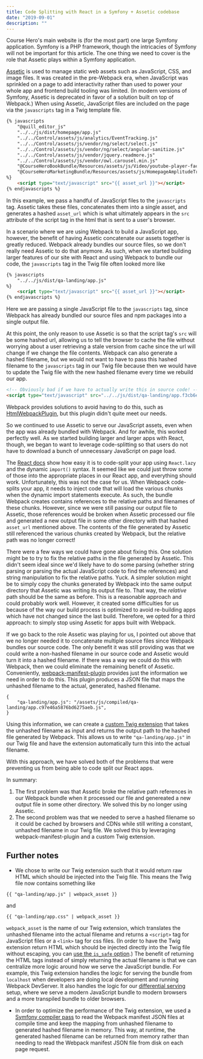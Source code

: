 ```yaml
---
title: Code Splitting with React in a Symfony + Assetic codebase
date: "2019-09-01"
description: ""
---
```


Course Hero's main website is (for the most part) one large Symfony application. Symfony is a PHP framework, though the intricacies of Symfony will not be important for this article. The one thing we need to cover is the role that Assetic plays within a Symfony application.

[Assetic](https://symfony.com/doc/2.7/frontend/assetic/asset_management.html) is used to manage static web assets such as JavaScript, CSS, and image files. It was created in the pre-Webpack era, when JavaScript was sprinkled on a page to add interactivity rather than used to power your whole app and frontend build tooling was limited. (In modern versions of Symfony, Assetic is deprecated in favor of a solution built on top of Webpack.) When using Assetic, JavaScript files are included on the page via the `javascripts` tag in a Twig template file.

```html
{% javascripts
    "@quill_editor_js"
    "../../js/dist/homepage/app.js"
    "../../Control/assets/js/analytics/EventTracking.js"
    "../../Control/assets/js/vendor/ng/select/select.js"
    "../../Control/assets/js/vendor/ng/select/angular-sanitize.js"
    "../../Control/assets/js/vendor/jquery.readmore.js"
    "../../Control/assets/js/vendor/owl.carousel.min.js"
    "@CourseHeroBookBundle/Resources/assets/js/Video/youtube-player-factory.js"
    "@CourseHeroMarketingBundle/Resources/assets/js/HomepageAmplitudeTracking.js"
%}
    <script type="text/javascript" src="{{ asset_url }}"></script>
{% endjavascripts %}
```

In this example, we pass a handful of JavaScript files to the `javascripts` tag. Assetic takes these files, concatenates them into a single asset, and generates a hashed `asset_url` which is what ultimately appears in the `src` attribute of the script tag in the html that is sent to a user's browser.

In a scenario where we are using Webpack to build a JavaScript app, however, the benefit of having Assetic concatenate our assets together is greatly reduced. Webpack already bundles our source files, so we don't really need Assetic to do that anymore. As such, when we started building larger features of our site with React and using Webpack to bundle our code, the `javascripts` tag in the Twig file often looked more like

```html
{% javascripts
    "../../js/dist/qa-landing/app.js"
%}
    <script type="text/javascript" src="{{ asset_url }}"></script>
{% endjavascripts %}
```

Here we are passing a single JavaScript file to the `javascripts` tag, since Webpack has already bundled our source files and npm packages into a single output file.

At this point, the only reason to use Assetic is so that the script tag's `src` will be some hashed url, allowing us to tell the browser to cache the file without worrying about a user retrieving a stale version from cache since the url will change if we change the file contents. Webpack can also generate a hashed filename, but we would not want to have to pass this hashed filename to the `javascripts` tag in our Twig file because then we would have to update the Twig file with the new hashed filename every time we rebuild our app.

```html
<!-- Obviously bad if we have to actually write this in source code! -->
<script type="text/javascript" src="../../js/dist/qa-landing/app.f3cb6eb09bb0fb1b6198.js"></script>
```

Webpack provides solutions to avoid having to do this, such as [HtmlWebpackPlugin](https://webpack.js.org/plugins/html-webpack-plugin/), but this plugin didn't quite meet our needs.

So we continued to use Assetic to serve our JavaScript assets, even when the app was already bundled with Webpack. And for awhile, this worked perfectly well. As we started building larger and larger apps with React, though, we began to want to leverage code-splitting so that users do not have to download a bunch of unnecessary JavaScript on page load.

The [React docs](https://reactjs.org/docs/code-splitting.html) show how easy it is to code-split your app using `React.lazy` and the dynamic `import()` syntax. It seemed like we could just throw some of those into the appropriate places in our React app, and everything should work. Unfortunately, this was not the case for us. When Webpack code-splits your app, it needs to inject code that will load the various chunks when the dynamic import statements execute. As such, the bundle Webpack creates contains references to the relative paths and filenames of these chunks. However, since we were still passing our output file to Assetic, those references would be broken when Assetic processed our file and generated a new output file in some other directory with that hashed `asset_url` mentioned above. The contents of the file generated by Assetic still referenced the various chunks created by Webpack, but the relative path was no longer correct!

There were a few ways we could have gone about fixing this. One solution might be to try to fix the relative paths in the file generated by Assetic. This didn't seem ideal since we'd likely have to do some parsing (whether string parsing or parsing the actual JavaScript code to find the references) and string manipulation to fix the relative paths. Yuck. A simpler solution might be to simply copy the chunks generated by Webpack into the same output directory that Assetic was writing its output file to. That way, the _relative_ path should be the same as before. This is a reasonable approach and could probably work well. However, it created some difficulties for us because of the way our build process is optimized to avoid re-building apps which have not changed since the last build. Therefore, we opted for a third approach: to simply stop using Assetic for apps built with Webpack.

If we go back to the role Assetic was playing for us, I pointed out above that we no longer needed it to concatenate multiple source files since Webpack bundles our source code. The only benefit it was still providing was that we could write a non-hashed filename in our source code and Assetic would turn it into a hashed filename. If there was a way we could do this with Webpack, then we could eliminate the remaining benefit of Assetic. Conveniently, [webpack-manifest-plugin](https://github.com/shellscape/webpack-manifest-plugin) provides just the information we need in order to do this. This plugin produces a JSON file that maps the unhashed filename to the actual, generated, hashed filename.

```
{
    "qa-landing/app.js": "/assets/js/compiled/qa-landing/app.c97e46a5876bd6275aeb.js",
}
```

Using this information, we can create a [custom Twig extension](https://symfony.com/doc/2.7/templating/twig_extension.html) that takes the unhashed filename as input and returns the output path to the hashed file generated by Webpack. This allows us to write `"qa-landing/app.js"` in our Twig file and have the extension automatically turn this into the actual filename.

With this approach, we have solved both of the problems that were preventing us from being able to code split our React apps.

In summary:
1.  The first problem was that Assetic broke the relative path references in our Webpack bundle when it processed our file and genereated a new output file in some other directory. We solved this by no longer using Assetic.
2. The second problem was that we needed to serve a hashed filename so it could be cached by browsers and CDNs while still writing a constant, unhashed filename in our Twig file. We solved this by leveraging webpack-manifest-plugin and a custom Twig extension.

## Further notes

* We chose to write our Twig extension such that it would return raw HTML which should be injected into the Twig file. This means the Twig file now contains something like

```
{{ "qa-landing/app.js" | webpack_asset }}
```

and

```
{{ "qa-landing/app.css" | webpack_asset }}
```

`webpack_asset` is the name of our Twig extension, which translates the unhashed filename into the actual filename and returns a `<script>` tag for JavaScript files or a `<link>` tag for css files. (In order to have the Twig extension return HTML which should be injected directly into the Twig file without escaping, you can [use the `is_safe` option](https://twig.symfony.com/doc/2.x/advanced.html#automatic-escaping).) The benefit of returning the HTML tags instead of simply returning the actual filename is that we can centralize more logic around how we serve the JavaScript bundle. For example, this Twig extension handles the logic for serving the bundle from `localhost` when developers are doing local development and running Webpack DevServer. It also handles the logic for our [differential serving](https://dev.to/thejohnstew/differential-serving-3dkf) setup, where we serve a modern JavaScript bundle to modern browsers and a more transpiled bundle to older browsers.

* In order to optimize the performance of the Twig extension, we used a [Symfony compiler pass](https://symfony.com/doc/2.7/service_container/compiler_passes.html) to read the Webpack manifest JSON files at compile time and keep the mapping from unhashed filename to generated hashed filename in memory. This way, at runtime, the generated hashed filename can be returned from memory rather than needing to read the Webpack manifest JSON file from disk on each page request.
